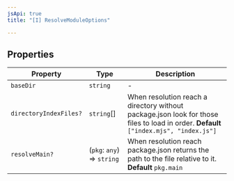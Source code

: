 ```yaml
---
jsApi: true
title: "[I] ResolveModuleOptions"

---
```

## Properties

| Property | Type | Description |
| ------ | ------ | ------ |
| `baseDir` | `string` | - |
| `directoryIndexFiles?` | `string`[] | When resolution reach a directory without package.json look for those files to load in order. **Default** `["index.mjs", "index.js"]` |
| `resolveMain?` | (`pkg`: `any`) => `string` | When resolution reach package.json returns the path to the file relative to it. **Default** `pkg.main` |
